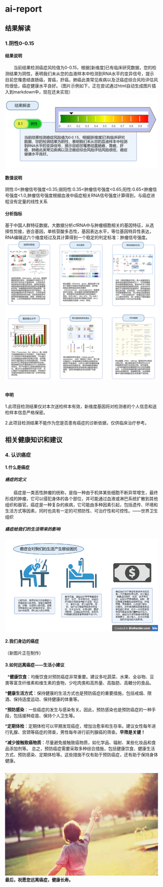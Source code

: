 # ai-report
## 结果解读
### 1.阴性0-0.15
#### 结果说明

&emsp;&emsp;当前结果检测癌症风险值为0-0.15，根据[新维度]已有临床研究数据，您的检测结果为阴性，表明我们未从您的血液样本中检测到RNA水平的变异信号，提示目前您罹患结直肠癌，胃癌，肝癌，肺癌此类常见疾病以及泛癌症综合风险评估风险很低，癌症健康水平良好。（图片示例如下，正在尝试通过html自动生成图片插入到markdown中，现在还未实现）
<img src="解读图片.png" style="zoom: 100%;" />

#### 数值说明
阴性:0<肿瘤信号强度<0.35;弱阳性:0.35<肿瘤信号强度<0.65;阳性:0.65<肿瘤信号强度<1.0,肿瘤信号强度根据血液中癌症相关RNA信号强度计算得到，与癌症进程没有定量的线性关系
#### 分析指标
基于中国人群特征数据，大数据分析cfRNA中与肿瘤细胞相关的基因特征，从选择性剪接，嵌合基因，单核苷酸多态性，基因表达水平，等位基因特异性表达，RNA编辑这六个维度经过及其计算得到一个稳定的判定标准：肿瘤信号强度。
&nbsp;&nbsp;&nbsp;
<img src="结果解读.png" style="zoom: 100%;" />
&nbsp;&nbsp;&nbsp;
#### 申明
1.此项目检测结果仅对本次送检样本有效，新维度基因将对检测者的个人信息和送检样本信息严格保密。  

2.此项目检测结果不能作为您是否患有癌症的诊断依据，仅供临床治疗参考。
## 相关健康知识和建议
### 4. 认识癌症
#### 1.什么是癌症
##### 癌症的定义
&emsp;&emsp;癌症是一类恶性肿瘤的统称，是指一种由于机体某些细胞不断异常增生，最终形成的肿瘤，它可以侵犯身体的各个部位，并可能通过血液或淋巴系统扩散到其他组织和器官。癌症是一种复杂的疾病，它可能由多种因素引起，包括遗传、环境和生活方式等因素，同时也具有一定的可预防性、可治疗性和可控性。——世界卫生组织
##### 癌症给我们的生活带来的影响
<img src="first.png" style="zoom: 100%;" />


#### 2.我们身边的癌症

（新图片正在制作）

#### 3.如何远离癌症——生活小建议
&nbsp;
***健康饮食**：均衡饮食对预防癌症非常重要。建议多吃蔬菜、水果、全谷物、豆类等富含纤维素和维生素的食物，少吃肉类和高热量、高脂肪、高糖分的食品。

***健康生活方式**：保持健康的生活方式也是预防癌症的重要措施，包括戒烟、限酒、保持适度运动、保持健康的体重等。

***预防感染**：一些癌症的发生与感染有关。因此，预防感染也是预防癌症的一种手段，包括接种疫苗、保持个人卫生等。

***定期体检**：定期体检可以早期发现癌症，增加治愈率和生存率。建议女性每年进行乳腺、宫颈等癌症的筛查，男性每年进行前列腺癌的筛查。**早筛是关键！**

***减少接触致癌物质**：尽量避免接触致癌物质，如化学品、辐射、某些化妆品和食品添加剂等。
总之，预防癌症需要采取多种综合措施，包括健康饮食、健康生活方式、预防感染、定期体检等。这些措施不仅有助于预防癌症，还有助于保持身体健康。

&nbsp;<img src="figure 3.png" style="zoom: 100%;" />
**最后，祝愿您远离癌症，健康长寿。**
